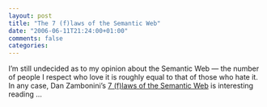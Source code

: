 ```yaml
---
layout: post
title: "The 7 (f)laws of the Semantic Web"
date: "2006-06-11T21:24:00+01:00"
comments: false
categories: 
---
```


<p>I&#8217;m still undecided as to my opinion about the Semantic Web &#8212; the number of people I respect who love it is roughly equal to that of those who hate it. In any case, Dan Zambonini&#8217;s <a href="http://www.oreillynet.com/xml/blog/2006/06/the_7_flaws_of_the_semantic_we.html">7 (f)laws of the Semantic Web</a> is interesting reading &#8230;</p>


